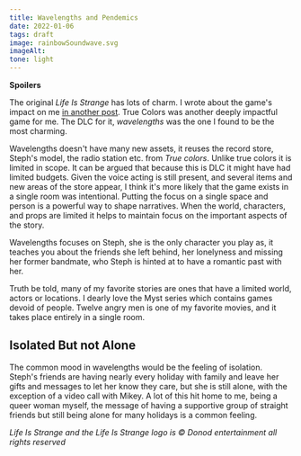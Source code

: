 ```yaml
---
title: Wavelengths and Pendemics
date: 2022-01-06
tags: draft
image: rainbowSoundwave.svg
imageAlt:
tone: light
---
```


**Spoilers**

The original *Life Is Strange* has lots of charm. I wrote about the game's impact on me [in another post](/artices/timetravel-and-cocoons).
True Colors was another deeply impactful game for me. The DLC for it, *wavelengths* was the one I found to be the most charming.

Wavelengths doesn't have many new assets, it reuses the record store, Steph's model, the radio station etc. from *True colors*.
Unlike true colors it is limited in scope. It can be argued that because this is DLC it might have had limited budgets. Given the 
voice acting is still present, and several items and new areas of the store appear, I think it's more likely that the game exists in
a single room was intentional. Putting the focus on a single space and person is a powerful way to shape narratives. When the world,
characters, and props are limited it helps to maintain focus on the important aspects of the story.

Wavelengths focuses on Steph, she is the only character you play as, it teaches you about the friends she left behind, her lonelyness
and missing her former bandmate, who Steph is hinted at to have a romantic past with her.

Truth be told, many of my favorite stories are ones that have a limited world, actors or locations. I dearly love the Myst series which 
contains games devoid of people. Twelve angry men is one of my favorite movies, and it takes place entirely in a single room.

## Isolated But not Alone

The common mood in wavelengths would be the feeling of isolation. Steph's friends are having nearly every holiday with family and leave her gifts
and messages to let her know they care, but she is still alone, with the exception of a video call with Mikey. A lot of this hit home to me, being a queer woman myself, the message of having a supportive group of straight friends but still being alone for many holidays is a common feeling. 

*Life Is Strange and the Life Is Strange logo is &copy; Donod entertainment all rights reserved*